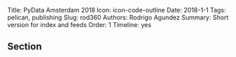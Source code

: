 Title: PyData Amsterdam 2018
Icon: icon-code-outline
Date: 2018-1-1
Tags: pelican, publishing
Slug: rod360
Authors: Rodrigo Agundez
Summary: Short version for index and feeds
Order: 1
Timeline: yes


## Section
